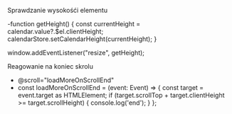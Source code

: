 Sprawdzanie wysokośći elementu

-function getHeight() {
    const currentHeight = calendar.value?.$el.clientHeight;
    calendarStore.setCalendarHeight(currentHeight);
}

window.addEventListener("resize", getHeight);


Reagowanie na koniec skrolu
- @scroll="loadMoreOnScrollEnd"
- const loadMoreOnScrollEnd = (event: Event) => {
    const target = event.target as HTMLElement;
    if (target.scrollTop + target.clientHeight >= target.scrollHeight) {
       console.log('end');
    }
};
